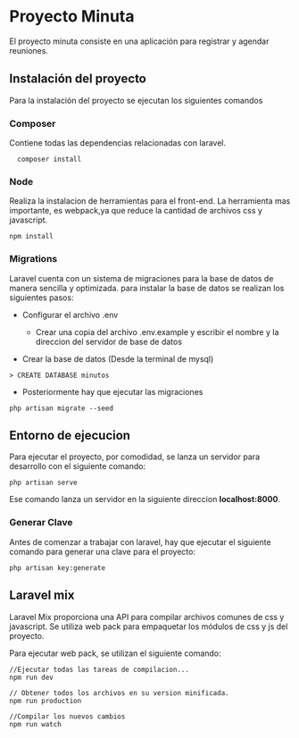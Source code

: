 # Proyecto Minuta
El proyecto minuta consiste en una aplicación para registrar y agendar reuniones.

## Instalación del proyecto
Para la instalación del proyecto se ejecutan los siguientes comandos

### Composer
Contiene todas las dependencias relacionadas con laravel.
```
  composer install
```

### Node
Realiza la instalacion de herramientas para el front-end. La herramienta mas importante, es webpack,ya que reduce la cantidad de archivos css y javascript.
```
npm install
```

### Migrations
Laravel cuenta con un sistema de migraciones para la base de datos de manera sencilla y optimizada. para instalar la base de datos se realizan los siguientes pasos:

* Configurar el archivo .env
  * Crear una copia del archivo .env.example y escribir el nombre y la direccion del servidor de base de datos


* Crear la base de datos (Desde la terminal de mysql)

```
> CREATE DATABASE minutos
```
* Posteriormente hay que ejecutar las migraciones
```
php artisan migrate --seed
```
## Entorno de ejecucion
Para ejecutar el proyecto, por comodidad, se lanza un servidor para desarrollo con el siguiente comando:
```
php artisan serve
```
Ese comando lanza un servidor en la siguiente direccion **localhost:8000**.

### Generar Clave
Antes de comenzar a trabajar con laravel, hay que ejecutar el siguiente comando para generar una clave para el proyecto:
```
php artisan key:generate
```

## Laravel mix
Laravel Mix proporciona una API para compilar archivos comunes de css y javascript. Se utiliza web pack para empaquetar los módulos de css y js del proyecto.

Para ejecutar web pack, se utilizan el siguiente comando:
```
//Ejecutar todas las tareas de compilacion...
npm run dev

// Obtener todos los archivos en su version minificada.
npm run production

//Compilar los nuevos cambios
npm run watch
```


